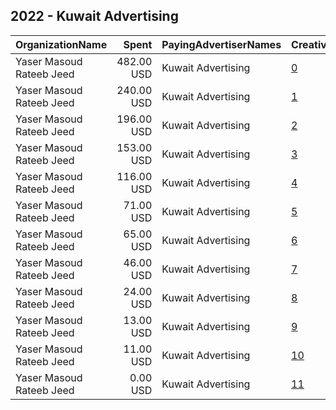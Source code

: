 ## 2022 - Kuwait Advertising 
|OrganizationName|Spent|PayingAdvertiserNames|CreativeUrls|Impressions|Genders|AgeBrackets|CountryCodes|BillingAddresses|CandidateBallotInformation|
|:---|---:|:---|:---|---:|:---|:---|:---|:---|:---|
|Yaser Masoud Rateeb Jeed|482.00 USD|Kuwait Advertising|[0](https://www.snap.com/political-ads/asset/852a2b56b43c514d8e481580e1ee45b9b5d652d9898638f610107c42765343be?mediaType=mov)|70,069||21+|kuwait|"Salmiya, 1 st,Kuwait,00965,KW"||
|Yaser Masoud Rateeb Jeed|240.00 USD|Kuwait Advertising|[1](https://www.snap.com/political-ads/asset/c33f8dd237682f13913a68e3199b56c0b3e450d1bbdcd886d4fa0286a5f1885b?mediaType=mp4)|31,109||21+|kuwait|"Salmiya, 1 st,Kuwait,00965,KW"||
|Yaser Masoud Rateeb Jeed|196.00 USD|Kuwait Advertising|[2](https://www.snap.com/political-ads/asset/22cb6f664837849c5e4e7ff75021a17dd412270d6ca456b241b634ce1670d4a9?mediaType=mp4)|25,494||21+|kuwait|"Salmiya, 1 st,Kuwait,00965,KW"||
|Yaser Masoud Rateeb Jeed|153.00 USD|Kuwait Advertising|[3](https://www.snap.com/political-ads/asset/8593d6d7976f18a1acea600cdbd59083cd957a9d7699aff4e4f0a462caad1d58?mediaType=mp4)|30,356||21+|kuwait|"Salmiya, 1 st,Kuwait,00965,KW"||
|Yaser Masoud Rateeb Jeed|116.00 USD|Kuwait Advertising|[4](https://www.snap.com/political-ads/asset/c331fbd3f57cf2db98d9ed0daddf9d555aea40a3547659671496f817bd76ee19?mediaType=mp4)|15,043||21+|kuwait|"Salmiya, 1 st,Kuwait,00965,KW"||
|Yaser Masoud Rateeb Jeed|71.00 USD|Kuwait Advertising|[5](https://www.snap.com/political-ads/asset/e500f83b3b79e3daa376e03d9bc21427fc1886e27e4c3412112bae0f9e30c04b?mediaType=mp4)|9,012||21+|kuwait|"Salmiya, 1 st,Kuwait,00965,KW"||
|Yaser Masoud Rateeb Jeed|65.00 USD|Kuwait Advertising|[6](https://www.snap.com/political-ads/asset/b8c519d1a606fd40b6b46b28b0c2e1fbca53ec4a75ea7f6e294d02dc3a2e3b4c?mediaType=mp4)|8,323||21+|kuwait|"Salmiya, 1 st,Kuwait,00965,KW"||
|Yaser Masoud Rateeb Jeed|46.00 USD|Kuwait Advertising|[7](https://www.snap.com/political-ads/asset/cb52a62228534ba915042e41d667a9218466e56f8af287f065c187a9a343af86?mediaType=mp4)|7,844||21+|kuwait|"Salmiya, 1 st,Kuwait,00965,KW"||
|Yaser Masoud Rateeb Jeed|24.00 USD|Kuwait Advertising|[8](https://www.snap.com/political-ads/asset/d5fac6c34b14e1b40762aa0a01d2f2d5db4a844aa3b098484313b61a6d1f2c45?mediaType=png)|13,917||21+|kuwait|"Salmiya, 1 st,Kuwait,00965,KW"||
|Yaser Masoud Rateeb Jeed|13.00 USD|Kuwait Advertising|[9](https://www.snap.com/political-ads/asset/7c9653122174ea0ad24d2cbb1af9f14343df2c9f22709cc7b7b2b06e6b24e390?mediaType=jpeg)|8,211||21+|kuwait|"Salmiya, 1 st,Kuwait,00965,KW"||
|Yaser Masoud Rateeb Jeed|11.00 USD|Kuwait Advertising|[10](https://www.snap.com/political-ads/asset/48e923d3d7f6dfea38e139190b0fac3cfa88699dc008fd02947999d63bb7a084?mediaType=jpeg)|7,129||21+|kuwait|"Salmiya, 1 st,Kuwait,00965,KW"||
|Yaser Masoud Rateeb Jeed|0.00 USD|Kuwait Advertising|[11](https://www.snap.com/political-ads/asset/852a2b56b43c514d8e481580e1ee45b9b5d652d9898638f610107c42765343be?mediaType=mov)|32||21+|kuwait|"Salmiya, 1 st,Kuwait,00965,KW"||

